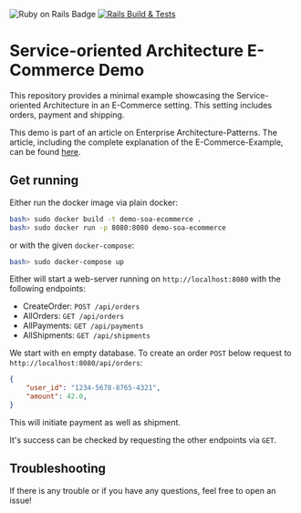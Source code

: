 ![Ruby on Rails Badge](https://img.shields.io/badge/Ruby_on_Rails-7.0-orange)
[![Rails Build & Tests](https://github.com/Beleg-6-EAP/demo-soa-ecommerce/actions/workflows/rails-build-test.yml/badge.svg)](https://github.com/Beleg-6-EAP/demo-soa-ecommerce/actions/workflows/rails-build-test.yml)

# Service-oriented Architecture E-Commerce Demo

This repository provides a minimal example showcasing the Service-oriented Architecture in an E-Commerce setting.
This setting includes orders, payment and shipping.

This demo is part of an article on Enterprise Architecture-Patterns.
The article, including the complete explanation of the E-Commerce-Example, can be found [here](https://github.com/Beleg-6-EAP/Belegarbeit).

## Get running

Either run the docker image via plain docker:
```bash
bash> sudo docker build -t demo-soa-ecommerce .
bash> sudo docker run -p 8080:8080 demo-soa-ecommerce  
```
or with the given `docker-compose`:
```bash
bash> sudo docker-compose up
```

Either will start a web-server running on `http://localhost:8080` with the following endpoints:

- CreateOrder: `POST /api/orders`
- AllOrders: `GET /api/orders`
- AllPayments: `GET /api/payments`
- AllShipments: `GET /api/shipments`

We start with en empty database.
To create an order `POST` below request to `http://localhost:8080/api/orders`: 

```json
{
    "user_id": "1234-5678-8765-4321",
    "amount": 42.0,
}
```

This will initiate payment as well as shipment.

It's success can be checked by requesting the other endpoints via `GET`.

## Troubleshooting

If there is any trouble or if you have any questions, feel free to open an issue!
